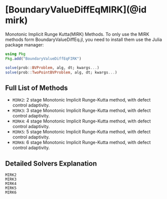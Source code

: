 # [BoundaryValueDiffEqMIRK](@id mirk)

Monotonic Implicit Runge Kutta(MIRK) Methods. To only use the MIRK methods form BoundaryValueDiffEq.jl, you need to install them use the Julia package manager:

```julia
using Pkg
Pkg.add("BoundaryValueDiffEqFIRK")
```

```julia
solve(prob::BVProblem, alg, dt; kwargs...)
solve(prob::TwoPointBVProblem, alg, dt; kwargs...)
```

## Full List of Methods

  - `MIRK2`: 2 stage Monotonic Implicit Runge-Kutta method, with defect control adaptivity.
  - `MIRK3`: 3 stage Monotonic Implicit Runge-Kutta method, with defect control adaptivity.
  - `MIRK4`: 4 stage Monotonic Implicit Runge-Kutta method, with defect control adaptivity.
  - `MIRK5`: 5 stage Monotonic Implicit Runge-Kutta method, with defect control adaptivity.
  - `MIRK6`: 6 stage Monotonic Implicit Runge-Kutta method, with defect control adaptivity.

## Detailed Solvers Explanation

```@docs
MIRK2
MIRK3
MIRK4
MIRK5
MIRK6
```
